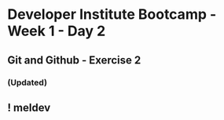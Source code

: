 # Developer Institute Bootcamp - Week 1 - Day 2

## Git and Github - Exercise 2

### (Updated)

## ! meldev